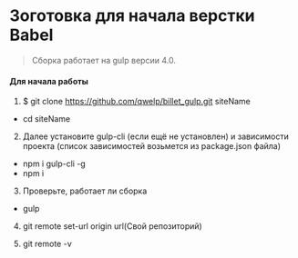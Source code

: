 # Зоготовка для начала верстки Babel

> Сборка работает на gulp версии 4.0. 

#### Для начала работы

1. $ git clone https://github.com/qwelp/billet_gulp.git siteName
- cd siteName

2. Далее установите gulp-cli (если ещё не установлен) и зависимости проекта (список зависимостей возьмется из package.json файла)

- npm i gulp-cli -g
- npm i

3. Проверьте, работает ли сборка

- gulp

4. git remote set-url origin url(Свой репозиторий)

5. git remote -v